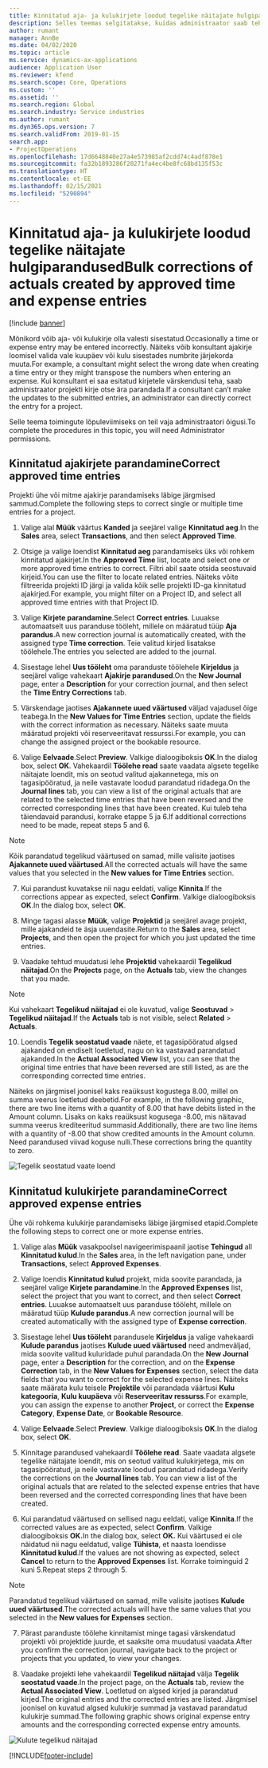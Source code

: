 ```yaml
---
title: Kinnitatud aja- ja kulukirjete loodud tegelike näitajate hulgiparandused
description: Selles teemas selgitatakse, kuidas administraator saab teha üksikuid või hulgiparandusi eelnevalt kinnitatud aja- või kulukirjetele, kui arveldus ei ole lõpetatud.
author: rumant
manager: AnnBe
ms.date: 04/02/2020
ms.topic: article
ms.service: dynamics-ax-applications
audience: Application User
ms.reviewer: kfend
ms.search.scope: Core, Operations
ms.custom: ''
ms.assetid: ''
ms.search.region: Global
ms.search.industry: Service industries
ms.author: rumant
ms.dyn365.ops.version: 7
ms.search.validFrom: 2019-01-15
search.app:
- ProjectOperations
ms.openlocfilehash: 17d6648840e27a4e573985af2cdd74c4adf878e1
ms.sourcegitcommit: fa32b1893286f20271fa4ec4be8fc68bd135f53c
ms.translationtype: HT
ms.contentlocale: et-EE
ms.lasthandoff: 02/15/2021
ms.locfileid: "5290894"
---
```

# <a name="bulk-corrections-of-actuals-created-by-approved-time-and-expense-entries"></a><span data-ttu-id="1a22a-103">Kinnitatud aja- ja kulukirjete loodud tegelike näitajate hulgiparandused</span><span class="sxs-lookup"><span data-stu-id="1a22a-103">Bulk corrections of actuals created by approved time and expense entries</span></span>

[!include [banner](../includes/psa-now-project-operations.md)]

<span data-ttu-id="1a22a-104">Mõnikord võib aja- või kulukirje olla valesti sisestatud.</span><span class="sxs-lookup"><span data-stu-id="1a22a-104">Occasionally a time or expense entry may be entered incorrectly.</span></span> <span data-ttu-id="1a22a-105">Näiteks võib konsultant ajakirje loomisel valida vale kuupäev või kulu sisestades numbrite järjekorda muuta.</span><span class="sxs-lookup"><span data-stu-id="1a22a-105">For example, a consultant might select the wrong date when creating a time entry or they might transpose the numbers when entering an expense.</span></span> <span data-ttu-id="1a22a-106">Kui konsultant ei saa esitatud kirjetele värskendusi teha, saab administraator projekti kirje otse ära parandada.</span><span class="sxs-lookup"><span data-stu-id="1a22a-106">If a consultant can’t make the updates to the submitted entries, an administrator can directly correct the entry for a project.</span></span>

<span data-ttu-id="1a22a-107">Selle teema toimingute lõpuleviimiseks on teil vaja administraatori õigusi.</span><span class="sxs-lookup"><span data-stu-id="1a22a-107">To complete the procedures in this topic, you will need Administrator permissions.</span></span>

## <a name="correct-approved-time-entries"></a><span data-ttu-id="1a22a-108">Kinnitatud ajakirjete parandamine</span><span class="sxs-lookup"><span data-stu-id="1a22a-108">Correct approved time entries</span></span>     

<span data-ttu-id="1a22a-109">Projekti ühe või mitme ajakirje parandamiseks läbige järgmised sammud.</span><span class="sxs-lookup"><span data-stu-id="1a22a-109">Complete the following steps to correct single or multiple time entries for a project.</span></span>

1. <span data-ttu-id="1a22a-110">Valige alal **Müük** väärtus **Kanded** ja seejärel valige **Kinnitatud aeg**.</span><span class="sxs-lookup"><span data-stu-id="1a22a-110">In the **Sales** area, select **Transactions**, and then select **Approved Time**.</span></span> 

2. <span data-ttu-id="1a22a-111">Otsige ja valige loendist **Kinnitatud aeg** parandamiseks üks või rohkem kinnitatud ajakirjet.</span><span class="sxs-lookup"><span data-stu-id="1a22a-111">In the **Approved Time** list, locate and select one or more approved time entries to correct.</span></span> <span data-ttu-id="1a22a-112">Filtri abil saate otsida seostuvaid kirjeid.</span><span class="sxs-lookup"><span data-stu-id="1a22a-112">You can use the filter to locate related entries.</span></span> <span data-ttu-id="1a22a-113">Näiteks võite filtreerida projekti ID järgi ja valida kõik selle projekti ID-ga kinnitatud ajakirjed.</span><span class="sxs-lookup"><span data-stu-id="1a22a-113">For example, you might filter on a Project ID, and select all approved time entries with that Project ID.</span></span>

3. <span data-ttu-id="1a22a-114">Valige **Kirjete parandamine**.</span><span class="sxs-lookup"><span data-stu-id="1a22a-114">Select **Correct entries**.</span></span> <span data-ttu-id="1a22a-115">Luuakse automaatselt uus paranduse tööleht, millele on määratud tüüp **Aja parandus**.</span><span class="sxs-lookup"><span data-stu-id="1a22a-115">A new correction journal is automatically created, with the assigned type **Time correction**.</span></span> <span data-ttu-id="1a22a-116">Teie valitud kirjed lisatakse töölehele.</span><span class="sxs-lookup"><span data-stu-id="1a22a-116">The entries you selected are added to the journal.</span></span> 

4. <span data-ttu-id="1a22a-117">Sisestage lehel **Uus tööleht** oma paranduste töölehele **Kirjeldus** ja seejärel valige vahekaart **Ajakirje parandused**.</span><span class="sxs-lookup"><span data-stu-id="1a22a-117">On the **New Journal** page, enter a **Description** for your correction journal, and then select the **Time Entry Corrections** tab.</span></span>  
5. <span data-ttu-id="1a22a-118">Värskendage jaotises **Ajakannete uued väärtused** väljad vajadusel õige teabega.</span><span class="sxs-lookup"><span data-stu-id="1a22a-118">In the **New Values for Time Entries** section, update the fields with the correct information as necessary.</span></span> <span data-ttu-id="1a22a-119">Näiteks saate muuta määratud projekti või reserveeritavat ressurssi.</span><span class="sxs-lookup"><span data-stu-id="1a22a-119">For example, you can change the assigned project or the bookable resource.</span></span>

6. <span data-ttu-id="1a22a-120">Valige **Eelvaade**.</span><span class="sxs-lookup"><span data-stu-id="1a22a-120">Select **Preview**.</span></span> <span data-ttu-id="1a22a-121">Valkige dialoogiboksis **OK**.</span><span class="sxs-lookup"><span data-stu-id="1a22a-121">In the dialog box, select **OK**.</span></span> <span data-ttu-id="1a22a-122">Vahekaardil **Töölehe read** saate vaadata algsete tegelike näitajate loendit, mis on seotud valitud ajakannetega, mis on tagasipööratud, ja neile vastavate loodud parandatud ridadega.</span><span class="sxs-lookup"><span data-stu-id="1a22a-122">On the **Journal lines** tab, you can view a list of the original actuals that are related to the selected time entries that have been reversed and the corrected corresponding lines that have been created.</span></span> <span data-ttu-id="1a22a-123">Kui tuleb teha täiendavaid parandusi, korrake etappe 5 ja 6.</span><span class="sxs-lookup"><span data-stu-id="1a22a-123">If additional corrections need to be made, repeat steps 5 and 6.</span></span> 

> [!NOTE]
> <span data-ttu-id="1a22a-124">Kõik parandatud tegelikud väärtused on samad, mille valisite jaotises **Ajakannete uued väärtused**.</span><span class="sxs-lookup"><span data-stu-id="1a22a-124">All the corrected actuals will have the same values that you selected in the **New values for Time Entries** section.</span></span>

7. <span data-ttu-id="1a22a-125">Kui parandust kuvatakse nii nagu eeldati, valige **Kinnita**.</span><span class="sxs-lookup"><span data-stu-id="1a22a-125">If the corrections appear as expected, select **Confirm**.</span></span> <span data-ttu-id="1a22a-126">Valkige dialoogiboksis **OK**.</span><span class="sxs-lookup"><span data-stu-id="1a22a-126">In the dialog box, select **OK**.</span></span>

8. <span data-ttu-id="1a22a-127">Minge tagasi alasse **Müük**, valige **Projektid** ja seejärel avage projekt, mille ajakandeid te äsja uuendasite.</span><span class="sxs-lookup"><span data-stu-id="1a22a-127">Return to the **Sales** area, select **Projects**, and then open the project for which you just updated the time entries.</span></span> 

9. <span data-ttu-id="1a22a-128">Vaadake tehtud muudatusi lehe **Projektid** vahekaardil **Tegelikud näitajad**.</span><span class="sxs-lookup"><span data-stu-id="1a22a-128">On the **Projects** page, on the **Actuals** tab, view the changes that you made.</span></span> 

> [!NOTE]
> <span data-ttu-id="1a22a-129">Kui vahekaart **Tegelikud näitajad** ei ole kuvatud, valige **Seostuvad** > **Tegelikud näitajad**.</span><span class="sxs-lookup"><span data-stu-id="1a22a-129">If the **Actuals** tab is not visible, select **Related** > **Actuals**.</span></span>  

10. <span data-ttu-id="1a22a-130">Loendis **Tegelik seostatud vaade** näete, et tagasipööratud algsed ajakanded on endiselt loetletud, nagu on ka vastavad parandatud ajakanded.</span><span class="sxs-lookup"><span data-stu-id="1a22a-130">In the **Actual Associated View** list, you can see that the original time entries that have been reversed are still listed, as are the corresponding corrected time entries.</span></span> 

<span data-ttu-id="1a22a-131">Näiteks on järgmisel joonisel kaks reaüksust kogustega 8.00, millel on summa veerus loetletud deebetid.</span><span class="sxs-lookup"><span data-stu-id="1a22a-131">For example, in the following graphic, there are two line items with a quantity of 8.00 that have debits listed in the Amount column.</span></span> <span data-ttu-id="1a22a-132">Lisaks on kaks reaüksust kogusega -8.00, mis näitavad summa veerus krediteeritud summasid.</span><span class="sxs-lookup"><span data-stu-id="1a22a-132">Additionally, there are two line items with a quantity of -8.00 that show credited amounts in the Amount column.</span></span> <span data-ttu-id="1a22a-133">Need parandused viivad koguse nulli.</span><span class="sxs-lookup"><span data-stu-id="1a22a-133">These corrections bring the quantity to zero.</span></span>

![Tegelik seostatud vaate loend](https://github.com/MicrosoftDocs/dynamics-365-customer-engagement-pr/blob/bulk-corrections-actuals-created-by-approved-time-expense-entries.md/time-actuals.png)
 
## <a name="correct-approved-expense-entries"></a><span data-ttu-id="1a22a-135">Kinnitatud kulukirjete parandamine</span><span class="sxs-lookup"><span data-stu-id="1a22a-135">Correct approved expense entries</span></span>

<span data-ttu-id="1a22a-136">Ühe või rohkema kulukirje parandamiseks läbige järgmised etapid.</span><span class="sxs-lookup"><span data-stu-id="1a22a-136">Complete the following steps to correct one or more expense entries.</span></span> 

1. <span data-ttu-id="1a22a-137">Valige alas **Müük** vasakpoolsel navigeerimispaanil jaotise **Tehingud** all **Kinnitatud kulud**.</span><span class="sxs-lookup"><span data-stu-id="1a22a-137">In the **Sales** area, in the left navigation pane, under **Transactions**, select **Approved Expenses**.</span></span>

2. <span data-ttu-id="1a22a-138">Valige loendis **Kinnitatud kulud** projekt, mida soovite parandada, ja seejärel valige **Kirjete parandamine**.</span><span class="sxs-lookup"><span data-stu-id="1a22a-138">In the **Approved Expenses** list, select the project that you want to correct, and then select **Correct entries**.</span></span> <span data-ttu-id="1a22a-139">Luuakse automaatselt uus paranduse tööleht, millele on määratud tüüp **Kulude parandus**.</span><span class="sxs-lookup"><span data-stu-id="1a22a-139">A new correction journal will be created automatically with the assigned type of **Expense correction**.</span></span> 

3. <span data-ttu-id="1a22a-140">Sisestage lehel **Uus tööleht** parandusele **Kirjeldus** ja valige vahekaardi **Kulude parandus** jaotises **Kulude uued väärtused** need andmeväljad, mida soovite valitud kuluridade puhul parandada.</span><span class="sxs-lookup"><span data-stu-id="1a22a-140">On the **New Journal** page, enter a **Description** for the correction, and on the **Expense Correction** tab, in the **New Values for Expenses** section, select the data fields that you want to correct for the selected expense lines.</span></span> <span data-ttu-id="1a22a-141">Näiteks saate määrata kulu teisele **Projektile** või parandada väärtusi **Kulu kategooria**, **Kulu kuupäeva** või **Reserveeritav ressurss**.</span><span class="sxs-lookup"><span data-stu-id="1a22a-141">For example, you can assign the expense to another **Project**, or correct the **Expense Category**, **Expense Date**, or **Bookable Resource**.</span></span>

4. <span data-ttu-id="1a22a-142">Valige **Eelvaade**.</span><span class="sxs-lookup"><span data-stu-id="1a22a-142">Select **Preview**.</span></span> <span data-ttu-id="1a22a-143">Valkige dialoogiboksis **OK**.</span><span class="sxs-lookup"><span data-stu-id="1a22a-143">In the dialog box, select **OK**.</span></span> 

5. <span data-ttu-id="1a22a-144">Kinnitage parandused vahekaardil **Töölehe read**. Saate vaadata algsete tegelike näitajate loendit, mis on seotud valitud kulukirjetega, mis on tagasipööratud, ja neile vastavate loodud parandatud ridadega.</span><span class="sxs-lookup"><span data-stu-id="1a22a-144">Verify the corrections on the **Journal lines** tab. You can view a list of the original actuals that are related to the selected expense entries that have been reversed and the corrected corresponding lines that have been created.</span></span>

6. <span data-ttu-id="1a22a-145">Kui parandatud väärtused on sellised nagu eeldati, valige **Kinnita**.</span><span class="sxs-lookup"><span data-stu-id="1a22a-145">If the corrected values are as expected, select **Confirm**.</span></span> <span data-ttu-id="1a22a-146">Valkige dialoogiboksis **OK.**</span><span class="sxs-lookup"><span data-stu-id="1a22a-146">In the dialog box, select **OK.**</span></span> <span data-ttu-id="1a22a-147">Kui väärtused ei ole näidatud nii nagu eeldatud, valige **Tühista**, et naasta loendisse **Kinnitatud kulud**.</span><span class="sxs-lookup"><span data-stu-id="1a22a-147">If the values are not showing as expected, select **Cancel** to return to the **Approved Expenses** list.</span></span> <span data-ttu-id="1a22a-148">Korrake toiminguid 2 kuni 5.</span><span class="sxs-lookup"><span data-stu-id="1a22a-148">Repeat steps 2 through 5.</span></span> 

> [!NOTE]
> <span data-ttu-id="1a22a-149">Parandatud tegelikud väärtused on samad, mille valisite jaotises **Kulude uued väärtused**.</span><span class="sxs-lookup"><span data-stu-id="1a22a-149">The corrected actuals will have the same values that you selected in the **New values for Expenses** section.</span></span>

7. <span data-ttu-id="1a22a-150">Pärast paranduste töölehe kinnitamist minge tagasi värskendatud projekti või projektide juurde, et saaksite oma muudatusi vaadata.</span><span class="sxs-lookup"><span data-stu-id="1a22a-150">After you confirm the correction journal, navigate back to the project or projects that you updated, to view your changes.</span></span>  

8. <span data-ttu-id="1a22a-151">Vaadake projekti lehe vahekaardil **Tegelikud näitajad** välja **Tegelik seostatud vaade**.</span><span class="sxs-lookup"><span data-stu-id="1a22a-151">In the project page, on the **Actuals** tab, review the **Actual Associated View**.</span></span> <span data-ttu-id="1a22a-152">Loetletud on algsed kirjed ja parandatud kirjed.</span><span class="sxs-lookup"><span data-stu-id="1a22a-152">The original entries and the corrected entries are listed.</span></span> <span data-ttu-id="1a22a-153">Järgmisel joonisel on kuvatud algsed kulukirje summad ja vastavad parandatud kulukirje summad.</span><span class="sxs-lookup"><span data-stu-id="1a22a-153">The following graphic shows original expense entry amounts and the corresponding corrected expense entry amounts.</span></span> 

![Kulute tegelikud näitajad](https://user-images.githubusercontent.com/60806505/77122219-4cd52900-69fa-11ea-8349-ccd2ffebf640.png)


[!INCLUDE[footer-include](../includes/footer-banner.md)]